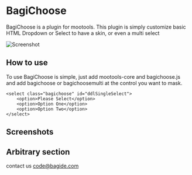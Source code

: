 BagiChoose
===========

BagiChoose is a plugin for mootools. 
This plugin is simply customize basic HTML Dropdown or Select to have a skin, or even a multi select

![Screenshot](http://code.bagide.com/BagiChoose/sshoot1.jpg)

How to use
----------

To use BagiChoose is simple, just add mootools-core and bagichoose.js
and add bagichoose or bagichoosemulti at the control you want to mask.

	<select class="bagichoose" id="ddlSingleSelect">
		<option>Please Select</option>
		<option>Option One</option>
		<option>Option Two</option>
	</select>

Screenshots
-----------


Arbitrary section
-----------------

contact us code@bagide.com